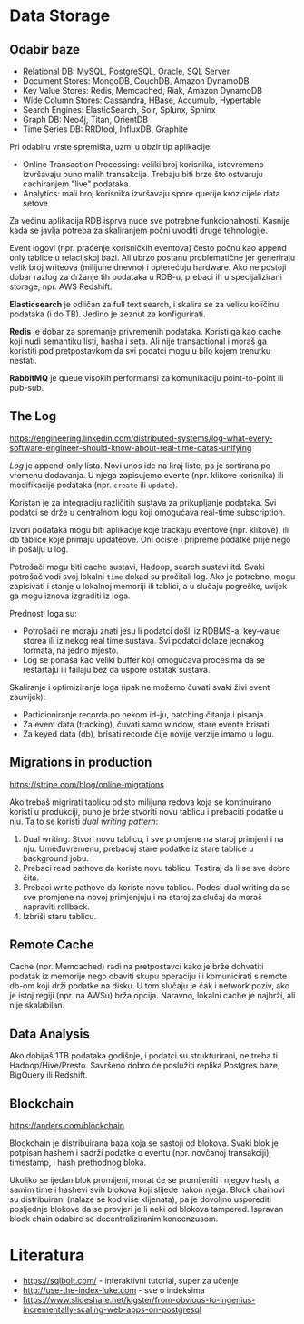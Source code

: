 # Data Storage

## Odabir baze

* Relational DB: MySQL, PostgreSQL, Oracle, SQL Server
* Document Stores: MongoDB, CouchDB, Amazon DynamoDB
* Key Value Stores: Redis, Memcached, Riak, Amazon DynamoDB
* Wide Column Stores: Cassandra, HBase, Accumulo, Hypertable
* Search Engines: ElasticSearch, Solr, Splunx, Sphinx
* Graph DB: Neo4j, Titan, OrientDB
* Time Series DB: RRDtool, InfluxDB, Graphite

Pri odabiru vrste spremišta, uzmi u obzir tip aplikacije:
* Online Transaction Processing: veliki broj korisnika, istovremeno izvršavaju puno malih transakcija. Trebaju biti brze što ostvaruju cachiranjem "live" podataka.
* Analytics: mali broj korisnika izvršavaju spore querije kroz cijele data setove

Za većinu aplikacija RDB isprva nude sve potrebne funkcionalnosti. Kasnije kada se javlja potreba za skaliranjem počni uvoditi druge tehnologije.

Event logovi (npr. praćenje korisničkih eventova) često počnu kao append only tablice u relacijskoj bazi. Ali ubrzo postanu problematične jer generiraju velik broj writeova (milijune dnevno) i opterećuju hardware. Ako ne postoji dobar razlog za držanje tih podataka u RDB-u, prebaci ih u specijalizirani storage, npr. AWS Redshift.

**Elasticsearch** je odličan za full text search, i skalira se za veliku količinu podataka (i do TB). Jedino je zeznut za konfigurirati.

**Redis** je dobar za spremanje privremenih podataka. Koristi ga kao cache koji nudi semantiku listi, hasha i seta. Ali nije transactional i moraš ga koristiti pod pretpostavkom da svi podatci mogu u bilo kojem trenutku nestati.

**RabbitMQ** je queue visokih performansi za komunikaciju point-to-point ili pub-sub.

## The Log

https://engineering.linkedin.com/distributed-systems/log-what-every-software-engineer-should-know-about-real-time-datas-unifying

*Log* je append-only lista. Novi unos ide na kraj liste, pa je sortirana po vremenu dodavanja. U njega zapisujemo evente (npr. klikove korisnika) ili modifikacije podataka (npr. `create` ili `update`).

Koristan je za integraciju različitih sustava za prikupljanje podataka. Svi podatci se drže u centralnom logu koji omogućava real-time subscription.

Izvori podataka mogu biti aplikacije koje trackaju eventove (npr. klikove), ili db tablice koje primaju updateove. Oni očiste i pripreme podatke prije nego ih pošalju u log.

Potrošači mogu biti cache sustavi, Hadoop, search sustavi itd. Svaki potrošač vodi svoj lokalni `time` dokad su pročitali log. Ako je potrebno, mogu zapisivati i stanje u lokalnoj memoriji ili tablici, a u slučaju pogreške, uvijek ga mogu iznova izgraditi iz loga.

Prednosti loga su:
* Potrošači ne moraju znati jesu li podatci došli iz RDBMS-a, key-value storea ili iz nekog real time sustava. Svi podatci dolaze jednakog formata, na jedno mjesto.
* Log se ponaša kao veliki buffer koji omogućava procesima da se restartaju ili failaju bez da uspore ostatak sustava.

Skaliranje i optimiziranje loga (ipak ne možemo čuvati svaki živi event zauvijek):
* Particioniranje recorda po nekom id-ju, batching čitanja i pisanja
* Za event data (tracking), čuvati samo window, stare evente brisati.
* Za keyed data (db), brisati recorde čije novije verzije imamo u logu.

## Migrations in production

https://stripe.com/blog/online-migrations

Ako trebaš migrirati tablicu od sto milijuna redova koja se kontinuirano koristi u produkciji, puno je brže stvoriti novu tablicu i prebaciti podatke u nju. Ta to se koristi *dual writing pattern*:
1. Dual writing. Stvori novu tablicu, i sve promjene na staroj primjeni i na nju. Umeđuvremenu, prebacuj stare podatke iz stare tablice u background jobu.
2. Prebaci read pathove da koriste novu tablicu. Testiraj da li se sve dobro čita.
3. Prebaci write pathove da koriste novu tablicu. Podesi dual writing da se sve promjene na novoj primjenjuju i na staroj za slučaj da moraš napraviti rollback.
4. Izbriši staru tablicu.

## Remote Cache

Cache (npr. Memcached) radi na pretpostavci kako je brže dohvatiti podatak iz memorije nego obaviti skupu operaciju ili komunicirati s remote db-om koji drži podatke na disku. U tom slučaju je čak i network poziv, ako je istoj regiji (npr. na AWSu) brža opcija. Naravno, lokalni cache je najbrži, ali nije skalabilan.

## Data Analysis

Ako dobijaš 1TB podataka godišnje, i podatci su strukturirani, ne treba ti Hadoop/Hive/Presto. Savršeno dobro će poslužiti replika Postgres baze, BigQuery ili Redshift.

## Blockchain

https://anders.com/blockchain

Blockchain je distribuirana baza koja se sastoji od blokova. Svaki blok je potpisan hashem i sadrži podatke o eventu (npr. novčanoj transakciji), timestamp, i hash prethodnog bloka.

Ukoliko se ijedan blok promijeni, morat će se promijeniti i njegov hash, a samim time i hashevi svih blokova koji slijede nakon njega. Block chainovi su distribuirani (nalaze se kod više klijenata), pa je dovoljno usporediti posljednje blokove da se provjeri je li neki od blokova tampered. Ispravan block chain odabire se decentraliziranim koncenzusom.

# Literatura

* https://sqlbolt.com/ - interaktivni tutorial, super za učenje
* http://use-the-index-luke.com - sve o indeksima
* https://www.slideshare.net/kigster/from-obvious-to-ingenius-incrementally-scaling-web-apps-on-postgresql
